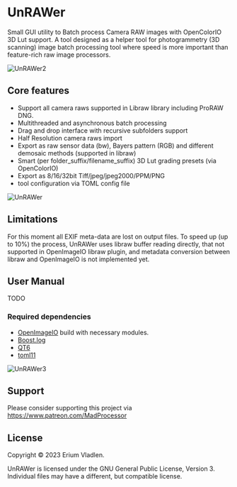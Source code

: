 # UnRAWer
 Small GUI utility to Batch process Camera RAW images with OpenColorIO 3D Lut support. A tool designed as a
 helper tool for photogrammetry (3D scanning) image batch processing tool where speed is more important than
 feature-rich raw image processors.

![UnRAWer2](https://github.com/ssh4net/UnRAWer/assets/3924000/798b24ff-bdac-451c-aebc-47256d0fff7a)

 ## Core features
 - Support all camera raws supported in Libraw library including ProRAW DNG.
 - Multithreaded and asynchronous batch processing
 - Drag and drop interface with recursive subfolders support
 - Half Resolution camera raws import
 - Export as raw sensor data (bw), Bayers pattern (RGB) and different demosaic methods (supported in libraw)
 - Smart (per folder_suffix/filename_suffix) 3D Lut grading presets (via OpenColorIO)
 - Export as 8/16/32bit Tiff/jpeg/jpeg2000/PPM/PNG
 - tool configuration via TOML config file

![UnRAWer](https://github.com/ssh4net/UnRAWer/assets/3924000/c8414525-ab87-4ce7-8110-f7a18161a658)

Limitations
-------
For this moment all EXIF meta-data are lost on output files. To speed up (up to 10%) the process, UnRAWer 
uses libraw buffer reading directly, that not supported in OpenImageIO libraw plugin, and metadata conversion
between libraw and OpenImageIO is not implemented yet. 

User Manual
-------
TODO

### Required dependencies
* [OpenImageIO](https://github.com/AcademySoftwareFoundation/OpenImageIO) build with necessary modules.
* [Boost.log](https://www.boost.org/doc/libs/1_83_0/libs/log/doc/html/index.html)
* [QT6](https://www.qt.io/product/qt6)
* [toml11](https://github.com/ToruNiina/toml11)

![UnRAWer3](https://github.com/ssh4net/UnRAWer/assets/3924000/3e5b2cd8-349b-47da-8ee0-7959c22bfc70)


Support
-------
Please consider supporting this project via https://www.patreon.com/MadProcessor

License
-------

Copyright © 2023 Erium Vladlen.

UnRAWer is licensed under the GNU General Public License, Version 3.
Individual files may have a different, but compatible license.
